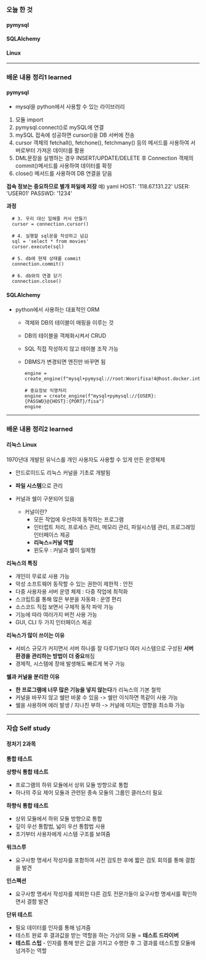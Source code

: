 
### 오늘 한 것

#### pymysql

#### SQLAlchemy

#### Linux

  
***

### 배운 내용 정리1 learned

#### pymysql

- mysql을 python에서 사용할 수 있는 라이브러리

1) 모듈 import
2) pymysql.connect()로 mySQL에 연결
3) mySQL 접속에 성공하면 cursor()을 DB 서버에 전송
4) cursor 객체의 fetchall(), fetchone(), fetchmany() 등의 메서드를 사용하여 서버로부터 가져온 데이터를 활용
5) DML문장을 실행하는 경우 INSERT/UPDATE/DELETE 후 Connection 객체의 commit()메서드를 사용하여 데이터를 확정
6) close() 메서드를 사용하여 DB 연결을 닫음

**접속 정보는 중요하므로 별개 파일에 저장**
예) yaml
HOST: '118.67.131.22'
USER: 'USER01'
PASSWD: '1234'

**과정**

      # 3. 우리 대신 일해줄 커서 만들기
      cursor = connection.cursor()
      
      # 4. 실행할 sql문을 작성하고 넘김
      sql = 'select * from movies'
      cursor.execute(sql)
      
      # 5. db에 현재 상태를 commit
      connection.commit()
      
      # 6. db와의 연결 닫기
      connection.close()



#### SQLAlchemy
- python에서 사용하는 대표적인 ORM
    - 객체와 DB의 테이블이 매핑을 이루는 것
    - DB의 테이블을 객체화시켜서 CRUD
    - SQL 직접 작성하지 않고 테이블 조작 가능
    - DBMS가 변경되면 엔진만 바꾸면 됨

          engine = create_engine(f"mysql+pymysql://root:Woorifisa!4@host.docker.internal:3306/fisa")  
    
          # 중요정보 익명처리
          engine = create_engine(f"mysql+pymysql://{USER}:{PASSWD}@{HOST}:{PORT}/fisa")
          engine



***


### 배운 내용 정리2 learned

#### 리눅스 Linux 

1970년대 개발된 유닉스를 개인 사용자도 사용할 수 있게 만든 운영체제

- 안드로이드도 리눅스 커널을 기초로 개발됨
- **파일 시스템**으로 관리
- 커널과 쉘이 구분되어 있음

    - 커널이란?
        - 모든 작업에 우선하여 동작하는 프로그램
        - 인터럽트 처리, 프로세스 관리, 메모리 관리, 파일시스템 관리, 프로그래밍 인터페이스 제공
        - **리눅스=커널 역할**
        - 윈도우 : 커널과 쉘이 일체형

**리눅스의 특징**

- 개인이 무료로 사용 가능
- 악성 소프트웨어 동작할 수 있는 권한이 제한적 : 안전
- 다중 사용자용 서버 운영 체제 : 다중 작업에 최적화
- 스크립트를 통해 많은 부분을 자동화 : 운영 편리
- 소스코드 직접 보면서 구체적 동작 파악 가능
- 기능에 따라 여러가지 버전 사용 가능
- GUI, CLI 두 가지 인터페이스 제공


**리눅스가 많이 쓰이는 이유**
- 서비스 규모가 커지면서 서버 하나를 잘 다루기보다 여러 시스템으로 구성된 **서버 환경을 관리하는 방법이 더 중요**해짐
- 경제적, 시스템에 장애 발생해도 빠르게 복구 가능

**쉘과 커널을 분리한 이유**

- **한 프로그램에 너무 많은 기능을 넣지 않는다**가 리눅스의 기본 철학
- 커널을 바꾸지 않고 쉘만 바꿀 수 있음 -> 쉘만 이식하면 똑같이 사용 가능
- 쉘을 사용하며 에러 발생 / 지나친 부하 -> 커널에 미치는 영향을 최소화 가능


***

### 자습 Self study

#### 정처기 2과목

**통합 테스트**

**상향식 통합 테스트**

- 프로그램의 하위 모듈에서 상위 모듈 방향으로 통합
- 하나의 주요 제어 모듈과 관련된 종속 모듈의 그룹인 클러스터 필요

**하향식 통합 테스트**

- 상위 모듈에서 하위 모듈 방향으로 통합
- 깊이 우선 통합법, 넓이 우선 통합법 사용
- 초기부터 사용자에게 시스템 구조를 보여줌


**워크스루**

- 요구사항 명세서 작성자를 포함하여 사전 검토한 후에 짧은 검토 회의를 통해 결함을 발견

**인스펙션**

- 요구사항 명세서 작성자를 제외한 다른 검토 전문가들이 요구사항 명세서를 확인하면서 결함 발견

**단위 테스트**

- 필요 데이터를 인자를 통해 넘겨줌
- 테스트 완료 후 결과값을 받는 역할을 하는 가상의 모듈 = **테스트 드라이버**
- **테스트 스텁** - 인자를 통해 받은 값을 가지고 수행한 후 그 결과를 테스트할 모듈에 넘겨주는 역할

  
